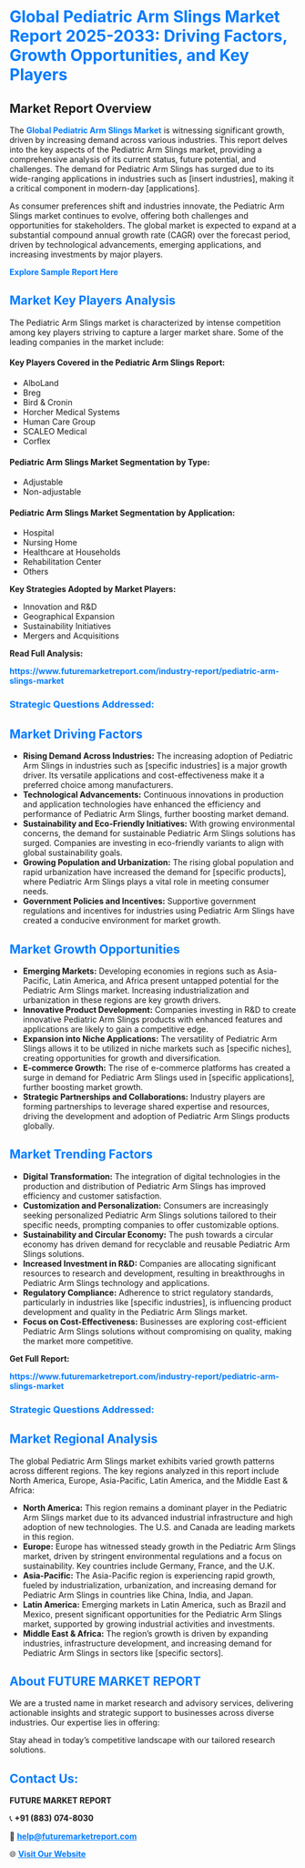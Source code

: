 <h1 style="color: #007BFF;">Global Pediatric Arm Slings Market Report 2025-2033: Driving Factors, Growth Opportunities, and Key Players</h1>

<section id="overview">
<h2>Market Report Overview</h2>
<p>The <a href="https://www.futuremarketreport.com/industry-report/pediatric-arm-slings-market" style="color: #007BFF; text-decoration: none;"><strong>Global Pediatric Arm Slings Market</strong></a> is witnessing significant growth, driven by increasing demand across various industries. This report delves into the key aspects of the Pediatric Arm Slings market, providing a comprehensive analysis of its current status, future potential, and challenges. The demand for Pediatric Arm Slings has surged due to its wide-ranging applications in industries such as [insert industries], making it a critical component in modern-day [applications].</p>
<p>As consumer preferences shift and industries innovate, the Pediatric Arm Slings market continues to evolve, offering both challenges and opportunities for stakeholders. The global market is expected to expand at a substantial compound annual growth rate (CAGR) over the forecast period, driven by technological advancements, emerging applications, and increasing investments by major players.</p>
</section>

<section id="overview">
<p><a href="https://www.futuremarketreport.com/request-sample/reportId=64487" style="color: #007BFF; text-decoration: none;"><strong>Explore Sample Report Here</strong></a></p>
</section>

<section id="key-players">
<h2 style="color: #007BFF;">Market Key Players Analysis</h2>
<p>The Pediatric Arm Slings market is characterized by intense competition among key players striving to capture a larger market share. Some of the leading companies in the market include:</p>
<h4>Key Players Covered in the Pediatric Arm Slings Report:</h4>
<ul><li>AlboLand</li><li>Breg</li><li>Bird &amp; Cronin</li><li>Horcher Medical Systems</li><li>Human Care Group</li><li>SCALEO Medical</li><li>Corflex</li></ul>
<h4>Pediatric Arm Slings Market Segmentation by Type:</h4>
<ul><li>Adjustable</li><li>Non-adjustable</li></ul>

<h4>Pediatric Arm Slings Market Segmentation by Application:</h4>
<ul><li>Hospital</li><li>Nursing Home</li><li>Healthcare at Households</li><li>Rehabilitation Center</li><li>Others</li></ul>
<p><strong>Key Strategies Adopted by Market Players:</strong></p>
<ul>
<li>Innovation and R&D</li>
<li>Geographical Expansion</li>
<li>Sustainability Initiatives</li>
<li>Mergers and Acquisitions</li>
</ul>
</section>

<section>
<p><strong>Read Full Analysis: </strong></p><a href="https://www.futuremarketreport.com/industry-report/pediatric-arm-slings-market" style="color: #007BFF; text-decoration: none;"><strong>https://www.futuremarketreport.com/industry-report/pediatric-arm-slings-market</strong></a>
<h3 style="color: #007BFF;">Strategic Questions Addressed:</h3>
</section>

<section id="driving-factors">
<h2 style="color: #007BFF;">Market Driving Factors</h2>
<ul>
<li><strong>Rising Demand Across Industries:</strong> The increasing adoption of Pediatric Arm Slings in industries such as [specific industries] is a major growth driver. Its versatile applications and cost-effectiveness make it a preferred choice among manufacturers.</li>
<li><strong>Technological Advancements:</strong> Continuous innovations in production and application technologies have enhanced the efficiency and performance of Pediatric Arm Slings, further boosting market demand.</li>
<li><strong>Sustainability and Eco-Friendly Initiatives:</strong> With growing environmental concerns, the demand for sustainable Pediatric Arm Slings solutions has surged. Companies are investing in eco-friendly variants to align with global sustainability goals.</li>
<li><strong>Growing Population and Urbanization:</strong> The rising global population and rapid urbanization have increased the demand for [specific products], where Pediatric Arm Slings plays a vital role in meeting consumer needs.</li>
<li><strong>Government Policies and Incentives:</strong> Supportive government regulations and incentives for industries using Pediatric Arm Slings have created a conducive environment for market growth.</li>
</ul>
</section>

<section id="growth-opportunities">
<h2 style="color: #007BFF;">Market Growth Opportunities</h2>
<ul>
<li><strong>Emerging Markets:</strong> Developing economies in regions such as Asia-Pacific, Latin America, and Africa present untapped potential for the Pediatric Arm Slings market. Increasing industrialization and urbanization in these regions are key growth drivers.</li>
<li><strong>Innovative Product Development:</strong> Companies investing in R&D to create innovative Pediatric Arm Slings products with enhanced features and applications are likely to gain a competitive edge.</li>
<li><strong>Expansion into Niche Applications:</strong> The versatility of Pediatric Arm Slings allows it to be utilized in niche markets such as [specific niches], creating opportunities for growth and diversification.</li>
<li><strong>E-commerce Growth:</strong> The rise of e-commerce platforms has created a surge in demand for Pediatric Arm Slings used in [specific applications], further boosting market growth.</li>
<li><strong>Strategic Partnerships and Collaborations:</strong> Industry players are forming partnerships to leverage shared expertise and resources, driving the development and adoption of Pediatric Arm Slings products globally.</li>
</ul>
</section>

<section id="trending-factors">
<h2 style="color: #007BFF;">Market Trending Factors</h2>
<ul>
<li><strong>Digital Transformation:</strong> The integration of digital technologies in the production and distribution of Pediatric Arm Slings has improved efficiency and customer satisfaction.</li>
<li><strong>Customization and Personalization:</strong> Consumers are increasingly seeking personalized Pediatric Arm Slings solutions tailored to their specific needs, prompting companies to offer customizable options.</li>
<li><strong>Sustainability and Circular Economy:</strong> The push towards a circular economy has driven demand for recyclable and reusable Pediatric Arm Slings solutions.</li>
<li><strong>Increased Investment in R&D:</strong> Companies are allocating significant resources to research and development, resulting in breakthroughs in Pediatric Arm Slings technology and applications.</li>
<li><strong>Regulatory Compliance:</strong> Adherence to strict regulatory standards, particularly in industries like [specific industries], is influencing product development and quality in the Pediatric Arm Slings market.</li>
<li><strong>Focus on Cost-Effectiveness:</strong> Businesses are exploring cost-efficient Pediatric Arm Slings solutions without compromising on quality, making the market more competitive.</li>
</ul>
</section>

<section>
<p><strong>Get Full Report: </strong></p><a href="https://www.futuremarketreport.com/industry-report/pediatric-arm-slings-market" style="color: #007BFF; text-decoration: none;"><strong>https://www.futuremarketreport.com/industry-report/pediatric-arm-slings-market</strong></a>
<h3 style="color: #007BFF;">Strategic Questions Addressed:</h3>
</section>


<section id="regional-analysis">
<h2 style="color: #007BFF;">Market Regional Analysis</h2>
<p>The global Pediatric Arm Slings market exhibits varied growth patterns across different regions. The key regions analyzed in this report include North America, Europe, Asia-Pacific, Latin America, and the Middle East & Africa:</p>
<ul>
<li><strong>North America:</strong> This region remains a dominant player in the Pediatric Arm Slings market due to its advanced industrial infrastructure and high adoption of new technologies. The U.S. and Canada are leading markets in this region.</li>
<li><strong>Europe:</strong> Europe has witnessed steady growth in the Pediatric Arm Slings market, driven by stringent environmental regulations and a focus on sustainability. Key countries include Germany, France, and the U.K.</li>
<li><strong>Asia-Pacific:</strong> The Asia-Pacific region is experiencing rapid growth, fueled by industrialization, urbanization, and increasing demand for Pediatric Arm Slings in countries like China, India, and Japan.</li>
<li><strong>Latin America:</strong> Emerging markets in Latin America, such as Brazil and Mexico, present significant opportunities for the Pediatric Arm Slings market, supported by growing industrial activities and investments.</li>
<li><strong>Middle East & Africa:</strong> The region’s growth is driven by expanding industries, infrastructure development, and increasing demand for Pediatric Arm Slings in sectors like [specific sectors].</li>
</ul>
</section>

<footer>
<h2 style="color: #007BFF;">About FUTURE MARKET REPORT</h2>
<p>We are a trusted name in market research and advisory services, delivering actionable insights and strategic support to businesses across diverse industries. Our expertise lies in offering:</p>

<p>Stay ahead in today’s competitive landscape with our tailored research solutions.</p>

<h2 style="color: #007BFF;">Contact Us:</h2>
<p><strong>FUTURE MARKET REPORT</strong></p>
<p>📞 <strong>+91 (883) 074-8030</strong></p>
<p>📧 <strong><a href="mailto:help@futuremarketreport.com" style="color: #007BFF;">help@futuremarketreport.com</a></strong></p>
<p>🌐 <strong><a href="https://www.futuremarketreport.com/" style="color: #007BFF;">Visit Our Website</a></strong></p>
</footer>